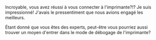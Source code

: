 Incroyable, vous avez réussi à vous connecter à l'imprimante?!? Je suis impressionné! J'avais le pressentiment que nous avions engagé les meilleurs.

Étant donné que vous êtes des experts, peut-être vous pourriez aussi trouver un moyen d'entrer dans le mode de débogage de l'imprimante?
